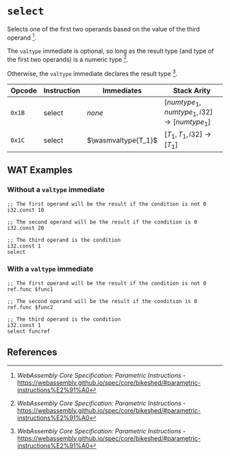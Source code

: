 
# `select`

Selects one of the first two operands based on the value of the third operand [^§2.4.4].

The `valtype` immediate is optional, so long as the result type (and type of the first two operands) is a numeric type [^§2.4.4].

Otherwise, the `valtype` immediate declares the result type [^§2.4.4].



| Opcode | Instruction | Immediates     | Stack Arity |
|--------|-------------|----------------|-------------|
| `0x1B` | $\text{select}$    | _none_         | $[ numtype_1, numtype_1, i32 ] \to [ numtype_1 ]$ |
| `0x1C` | $\text{select}$    | $\wasmvaltype{T_1}$ | $[ T_1, T_1, i32 ] \to [ T_1 ]$ |



## WAT Examples

### Without a `valtype` immediate

```wasm
;; The first operand will be the result if the condition is not 0
i32.const 10

;; The second operand will be the result if the condition is 0
i32.const 20

;; The third operand is the condition
i32.const 1
select
```


### With a `valtype` immediate

```wasm
;; The first operand will be the result if the condition is not 0
ref.func $func1

;; The second operand will be the result if the condition is 0
ref.func $func2

;; The third operand is the condition
i32.const 1
select funcref
```



## References

[^§2.4.4]: _WebAssembly Core Specification: Parametric Instructions_ - <https://webassembly.github.io/spec/core/bikeshed/#parametric-instructions%E2%91%A0>

